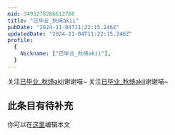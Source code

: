```yaml
---
mid: 3493278286612780
title: "已毕业_秋绮akii"
pubDate: "2024-11-04T11:22:15.246Z"
updatedDate: "2024-11-04T11:22:15.246Z"
profile:
  {
    Nickname: ["已毕业_秋绮akii"],
  }
---
```


关注[已毕业_秋绮akii](https://space.bilibili.com/3493278286612780)谢谢喵~ 关注[已毕业_秋绮akii](https://space.bilibili.com/3493278286612780)谢谢喵~

## 此条目有待补充
你可以在[这里](https://github.com/Yuhanawa/VTuber.ICU/edit/master/src/content/v/已毕业_秋绮akii/index.md)编辑本文
